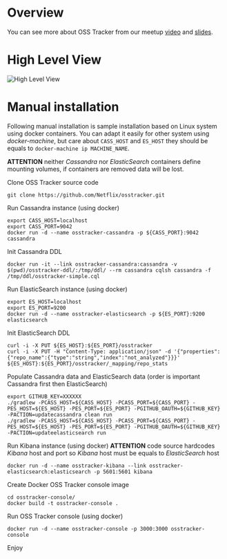 Overview
========

You can see more about OSS Tracker from our meetup [video](https://www.youtube.com/watch?v=5s-SS_aXoi0) and [slides](http://www.slideshare.net/aspyker/netflix-open-source-meetup-season-4-episode-1).

High Level View
===============

![High Level View](https://raw.githubusercontent.com/Netflix/osstracker/documentation/osstracker-docs/HighLevelView.png)

Manual installation
===================

Following manual installation is sample installation based on Linux system using docker containers. You can adapt it easily for other system using *docker-machine*, but care about `CASS_HOST` and `ES_HOST` they should be equals to `docker-machine ip MACHINE_NAME`.

**ATTENTION** neither *Cassandra* nor *ElasticSearch* containers define mounting volumes, if containers are removed data will be lost.

Clone OSS Tracker source code

```
git clone https://github.com/Netflix/osstracker.git
```

Run Cassandra instance (using docker)

```
export CASS_HOST=localhost
export CASS_PORT=9042
docker run -d --name osstracker-cassandra -p ${CASS_PORT}:9042 cassandra
```

Init Cassandra DDL

```
docker run -it --link osstracker-cassandra:cassandra -v $(pwd)/osstracker-ddl/:/tmp/ddl/ --rm cassandra cqlsh cassandra -f /tmp/ddl/osstracker-simple.cql
```

Run ElasticSearch instance (using docker)

```
export ES_HOST=localhost
export ES_PORT=9200
docker run -d --name osstracker-elasticsearch -p ${ES_PORT}:9200 elasticsearch
```

Init ElasticSearch DDL

```
curl -i -X PUT ${ES_HOST}:${ES_PORT}/osstracker
curl -i -X PUT -H "Content-Type: application/json" -d '{"properties":{"repo_name":{"type":"string","index":"not_analyzed"}}}' ${ES_HOST}:${ES_PORT}/osstracker/_mapping/repo_stats
```

Populate Cassandra data and ElasticSearch data (order is important Cassandra first then ElasticSearch)

```
export GITHUB_KEY=XXXXXX
./gradlew -PCASS_HOST=${CASS_HOST} -PCASS_PORT=${CASS_PORT} -PES_HOST=${ES_HOST} -PES_PORT=${ES_PORT} -PGITHUB_OAUTH=${GITHUB_KEY} -PACTION=updatecassandra clean run
./gradlew -PCASS_HOST=${CASS_HOST} -PCASS_PORT=${CASS_PORT} -PES_HOST=${ES_HOST} -PES_PORT=${ES_PORT} -PGITHUB_OAUTH=${GITHUB_KEY} -PACTION=updateelasticsearch run
```

Run Kibana instance (using docker)
**ATTENTION** code source hardcodes *Kibana* host and port so *Kibana* host must be equals to *ElasticSearch* host

```
docker run -d --name osstracker-kibana --link osstracker-elasticsearch:elasticsearch -p 5601:5601 kibana
```

Create Docker OSS Tracker console image

```
cd osstracker-console/
docker build -t osstracker-console .
```

Run OSS Tracker console (using docker)

```
docker run -d --name osstracker-console -p 3000:3000 osstracker-console
```

Enjoy


